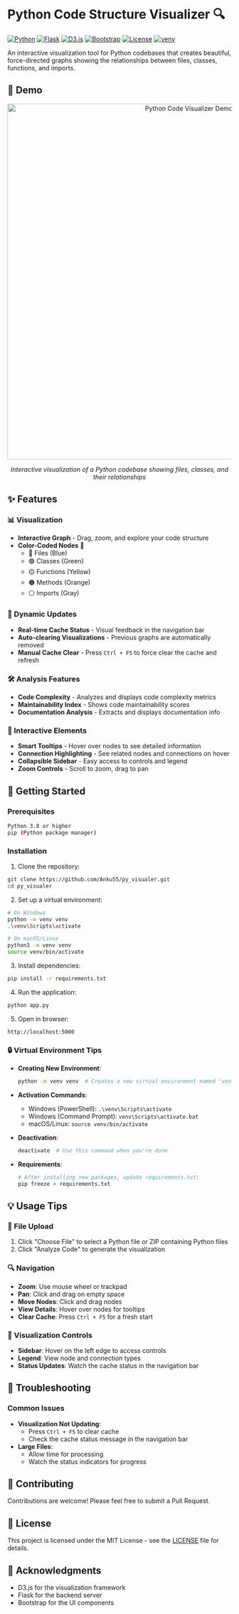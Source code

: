 # Python Code Structure Visualizer 🔍

[![Python](https://img.shields.io/badge/Python-3.8%2B-blue.svg)](https://www.python.org/downloads/)
[![Flask](https://img.shields.io/badge/Flask-2.0%2B-green.svg)](https://flask.palletsprojects.com/)
[![D3.js](https://img.shields.io/badge/D3.js-7.0-orange.svg)](https://d3js.org/)
[![Bootstrap](https://img.shields.io/badge/Bootstrap-5.3-purple.svg)](https://getbootstrap.com/)
[![License](https://img.shields.io/badge/License-MIT-yellow.svg)](LICENSE)
[![venv](https://img.shields.io/badge/venv-recommended-brightgreen.svg)](https://docs.python.org/3/library/venv.html)

An interactive visualization tool for Python codebases that creates beautiful, force-directed graphs showing the relationships between files, classes, functions, and imports.

## 🎥 Demo

<div align="center">
  <img src="docs/assets/demo.gif" alt="Python Code Visualizer Demo" width="800px">
  
  *Interactive visualization of a Python codebase showing files, classes, and their relationships*
</div>

## ✨ Features

### 📊 Visualization
- **Interactive Graph** - Drag, zoom, and explore your code structure
- **Color-Coded Nodes** 🎨
  - 🔷 Files (Blue)
  - 🟢 Classes (Green)
  - 🟡 Functions (Yellow)
  - 🟠 Methods (Orange)
  - ⚪ Imports (Gray)

### 🔄 Dynamic Updates
- **Real-time Cache Status** - Visual feedback in the navigation bar
- **Auto-clearing Visualizations** - Previous graphs are automatically removed
- **Manual Cache Clear** - Press `Ctrl + F5` to force clear the cache and refresh

### 🛠️ Analysis Features
- **Code Complexity** - Analyzes and displays code complexity metrics
- **Maintainability Index** - Shows code maintainability scores
- **Documentation Analysis** - Extracts and displays documentation info

### 🎯 Interactive Elements
- **Smart Tooltips** - Hover over nodes to see detailed information
- **Connection Highlighting** - See related nodes and connections on hover
- **Collapsible Sidebar** - Easy access to controls and legend
- **Zoom Controls** - Scroll to zoom, drag to pan

## 🚀 Getting Started

### Prerequisites
```bash
Python 3.8 or higher
pip (Python package manager)
```

### Installation

1. Clone the repository:
```bash
git clone https://github.com/Anku55/py_visualer.git
cd py_visualer
```

2. Set up a virtual environment:
```bash
# On Windows
python -m venv venv
.\venv\Scripts\activate

# On macOS/Linux
python3 -m venv venv
source venv/bin/activate
```

3. Install dependencies:
```bash
pip install -r requirements.txt
```

4. Run the application:
```bash
python app.py
```

5. Open in browser:
```
http://localhost:5000
```

### 🔒 Virtual Environment Tips

- **Creating New Environment**:
  ```bash
  python -m venv venv  # Creates a new virtual environment named 'venv'
  ```

- **Activation Commands**:
  - Windows (PowerShell): `.\venv\Scripts\activate`
  - Windows (Command Prompt): `venv\Scripts\activate.bat`
  - macOS/Linux: `source venv/bin/activate`

- **Deactivation**:
  ```bash
  deactivate  # Use this command when you're done
  ```

- **Requirements**:
  ```bash
  # After installing new packages, update requirements.txt:
  pip freeze > requirements.txt
  ```

## 💡 Usage Tips

### 📁 File Upload
1. Click "Choose File" to select a Python file or ZIP containing Python files
2. Click "Analyze Code" to generate the visualization

### 🔍 Navigation
- **Zoom**: Use mouse wheel or trackpad
- **Pan**: Click and drag on empty space
- **Move Nodes**: Click and drag nodes
- **View Details**: Hover over nodes for tooltips
- **Clear Cache**: Press `Ctrl + F5` for a fresh start

### 🎨 Visualization Controls
- **Sidebar**: Hover on the left edge to access controls
- **Legend**: View node and connection types
- **Status Updates**: Watch the cache status in the navigation bar

## 🔧 Troubleshooting

### Common Issues
- **Visualization Not Updating**: 
  - Press `Ctrl + F5` to clear cache
  - Check the cache status message in the navigation bar
- **Large Files**: 
  - Allow time for processing
  - Watch the status indicators for progress

## 🤝 Contributing

Contributions are welcome! Please feel free to submit a Pull Request.

## 📄 License

This project is licensed under the MIT License - see the [LICENSE](LICENSE) file for details.

## 🙏 Acknowledgments

- D3.js for the visualization framework
- Flask for the backend server
- Bootstrap for the UI components 
